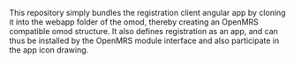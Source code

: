 
This repository simply bundles the registration client angular app by
cloning it into the webapp folder of the omod, thereby creating an
OpenMRS compatible omod structure. It also defines registration as an
app, and can thus be installed by the OpenMRS module interface and also
participate in the app icon drawing.

